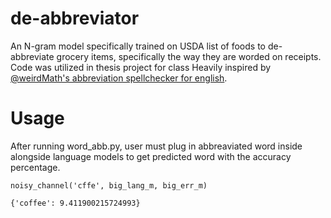 # de-abbreviator
An N-gram model specifically trained on USDA list of foods to de-abbreviate grocery items, specifically the way they are worded on receipts. Code was utilized in thesis project for class  Heavily inspired by [@weirdMath's abbreviation spellchecker for english](https://github.com/avidale/weirdMath/blob/master/nlp/abbreviation_spellchecker_english.ipynb). 

# Usage
After running word_abb.py, user must plug in abbreaviated word inside alongside language models to get predicted word with the accuracy percentage. 
````
noisy_channel('cffe', big_lang_m, big_err_m)
````
````
{'coffee': 9.411900215724993}
````

